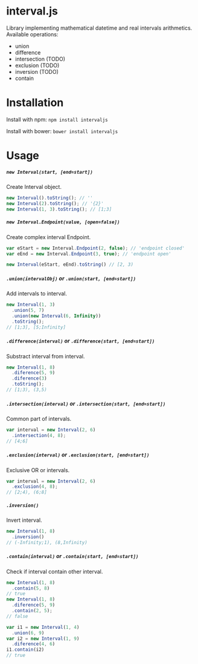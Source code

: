 # interval.js

Library implementing mathematical datetime and real intervals arithmetics.
Available operations:

- union
- difference
- intersection (TODO)
- exclusion (TODO)
- inversion (TODO)
- contain


# Installation

Install with npm:
`npm install intervaljs`

Install with bower:
`bower install intervaljs`


# Usage

##### `new Interval(start, [end=start])`
Create Interval object.
```js
new Interval().toString(); // ''
new Interval(2).toString(); // '{2}'
new Interval(1, 3).toString(); // [1;3]
```

##### `new Interval.Endpoint(value, [open=false])`
Create complex interval Endpoint.
```js
var eStart = new Interval.Endpoint(2, false); // 'endpoint closed'
var eEnd = new Interval.Endpoint(3, true); // 'endpoint open'

new Interval(eStart, eEnd).toString() // [2, 3)
```


##### `.union(intervalObj)` or `.union(start, [end=start])`
Add intervals to interval.

```js
new Interval(1, 3)
  .union(5, 7)
  .union(new Interval(6, Infinity))
  .toString();
// [1;3], [5;Infinity]
```

##### `.difference(interval)` or `.difference(start, [end=start])`
Substract interval from interval.

```js
new Interval(1, 8)
  .diference(5, 9)
  .diference(3)
  .toString();
// [1;3), (3,5)
```

##### `.intersection(interval)` or `.intersection(start, [end=start])`
Common part of intervals.

```js
var interval = new Interval(2, 6)
  .intersection(4, 8);
// [4;6]
```

##### `.exclusion(interval)` or `.exclusion(start, [end=start])`
Exclusive OR or intervals.

```js
var interval = new Interval(2, 6)
  .exclusion(4, 8);
// [2;4), (6;8]
```

##### `.inversion()`
Invert interval.

```js
new Interval(1, 8)
  .inversion()
// (-Infinity;1), (8,Infinity)
```

##### `.contain(interval)` or `.contain(start, [end=start])`
Check if interval contain other interval.

```js
new Interval(1, 8)
  .contain(5, 8)
// true
new Interval(1, 8)
  .diference(5, 9)
  .contain(2, 5);
// false

var i1 = new Interval(1, 4)
  .union(6, 9)
var i2 = new Interval(1, 9)
  .diference(4, 6)
i1.contain(i2)
// true
```



